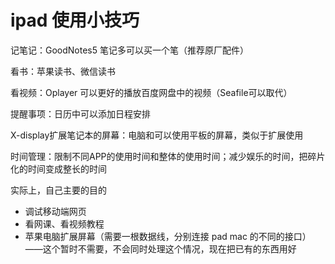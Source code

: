 # ipad 使用小技巧

记笔记：GoodNotes5 笔记多可以买一个笔（推荐原厂配件）

看书：苹果读书、微信读书

看视频：Oplayer 可以更好的播放百度网盘中的视频（Seafile可以取代）

提醒事项：日历中可以添加日程安排

X-display扩展笔记本的屏幕：电脑和可以使用平板的屏幕，类似于扩展使用

时间管理：限制不同APP的使用时间和整体的使用时间；减少娱乐的时间，把碎片化的时间变成整长的时间

实际上，自己主要的目的

- 调试移动端网页
- 看网课、看视频教程
- 苹果电脑扩展屏幕（需要一根数据线，分别连接 pad mac 的不同的接口）——这个暂时不需要，不会同时处理这个情况，现在把已有的东西用好

